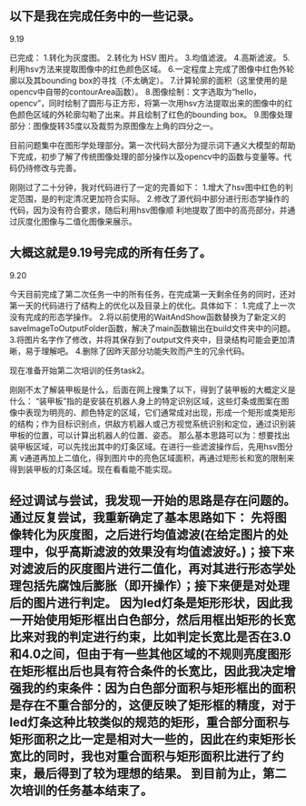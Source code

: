 以下是我在完成任务中的一些记录。
----------------------------------------------------------------------------
9.19

已完成：
1.转化为灰度图。
2.转化为 HSV 图片。
3.均值滤波。
4.高斯滤波。
5.利用hsv方法来提取图像中的红色颜色区域。
6.一定程度上完成了图像中红色外轮廓以及其bounding box的寻找（不太确定）。
7.计算轮廓的面积（这里使用的是opencv中自带的contourArea函数）。
8.图像绘制：文字选取为“hello，opencv”，同时绘制了圆形与正方形，将第一次用hsv方法提取出来的图像中的红色颜色区域的外轮廓勾勒了出来。并且绘制了红色的bounding box。
9.图像处理部分：图像旋转35度以及裁剪为原图像左上角的四分之一。

目前问题集中在图形学处理部分。第一次代码大部分为提示词下通义大模型的帮助下完成，初步了解了传统图像处理的部分操作以及opencv中的函数与变量等。代码仍待修改与完善。

刚刚过了二十分钟，我对代码进行了一定的完善如下：
1.增大了hsv图中红色的判定范围，是的判定清况更加符合实际。
2.修改了源代码中部分进行形态学操作的代码，因为没有符合要求，随后利用hsv图像顺
利地提取了图中的高亮部分，并通过灰度化图像与二值化图像来展示。

大概这就是9.19号完成的所有任务了。
-----------------------------------------------------------------------------
9.20

今天目前完成了第二次任务一中的所有任务，在完成第一天剩余任务的同时，还对第一天的代码进行了结构上的优化以及目录上的优化。具体如下：
1.完成了上一次没有完成的形态学操作。
2.将以前使用的WaitAndShow函数替换为了新定义的saveImageToOutputFolder函数，解决了main函数输出在build文件夹中的问题。
3.将图片名字作了修改，并将其保存到了output文件夹中，目录结构可能会更加清晰，易于理解吧。
4.删除了因昨天部分功能失败而产生的冗余代码。

现在准备开始第二次培训的任务task2。

刚刚不太了解装甲板是什么，后面在网上搜集了以下，得到了装甲板的大概定义是什么：
“装甲板”指的是安装在机器人身上的特定识别区域，这些灯条或图案在图像中表现为明亮的、颜色特定的区域，它们通常成对出现，形成一个矩形或类矩形的结构；作为目标识别点，供敌方机器人或己方视觉系统识别和定位，通过识别装甲板的位置，可以计算出机器人的位置、姿态。
那么基本思路可以为：想要找出装甲板区域，可以先找出其中的灯条区域。在进行一些滤波操作后，先用hsv图分离 v通道再加上二值化，得到图片中的亮色区域面积，再通过矩形长和宽的限制来得到装甲板的灯条区域。现在看看能不能实现。

经过调试与尝试，我发现一开始的思路是存在问题的。通过反复尝试，我重新确定了基本思路如下：
先将图像转化为灰度图，之后进行均值滤波(在给定图片的处理中，似乎高斯滤波的效果没有均值滤波好。)；接下来对滤波后的灰度图片进行二值化，再对其进行形态学处理包括先腐蚀后膨胀（即开操作）；接下来便是对处理后的图片进行判定。
因为led灯条是矩形形状，因此我一开始使用矩形框出白色部分，然后用框出矩形的长宽比来对我的判定进行约束，比如判定长宽比是否在3.0和4.0之间，但由于有一些其他区域的不规则亮度图形在矩形框出后也具有符合条件的长宽比，因此我决定增强我的约束条件：因为白色部分面积与矩形框出的面积是存在不重合部分的，这便反映了矩形框的精度，对于led灯条这种比较类似的规范的矩形，重合部分面积与矩形面积之比一定是相对大一些的，因此在约束矩形长宽比的同时，我也对重合面积与矩形面积比进行了约束，最后得到了较为理想的结果。
到目前为止，第二次培训的任务基本结束了。
-------------------------------------------------------------------------------
